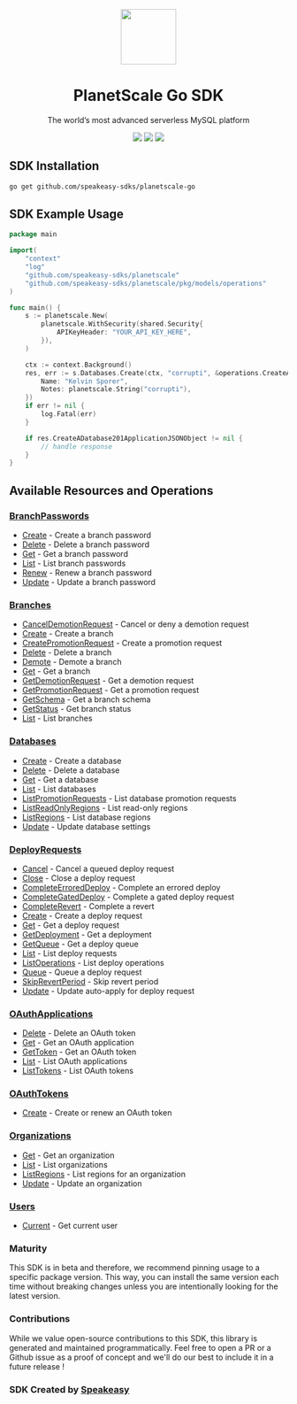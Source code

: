 <div align="center">
    <img src="https://user-images.githubusercontent.com/6267663/230379169-dae2f415-423f-4791-8310-8b3304fd449d.svg" width="100">
    <h1>PlanetScale Go SDK</h1>
   <p>The world’s most advanced serverless MySQL platform</p>
   <a href="https://api-docs.planetscale.com/reference/getting-started-with-planetscale-api"><img src="https://img.shields.io/static/v1?label=Docs&message=API Ref&color=000&style=for-the-badge" /></a>
   <a href="https://github.com/speakeasy-sdks/planetscale-go/actions"><img src="https://img.shields.io/github/actions/workflow/status/speakeasy-sdks/planetscale-go/speakeasy_sdk_generation.yml?style=for-the-badge" /></a>
  <a href="https://opensource.org/licenses/MIT"><img src="https://img.shields.io/badge/License-MIT-blue.svg?style=for-the-badge" /></a>
</div> 

<!-- Start SDK Installation -->
## SDK Installation

```bash
go get github.com/speakeasy-sdks/planetscale-go
```
<!-- End SDK Installation -->

## SDK Example Usage
<!-- Start SDK Example Usage -->
```go
package main

import(
	"context"
	"log"
	"github.com/speakeasy-sdks/planetscale"
	"github.com/speakeasy-sdks/planetscale/pkg/models/operations"
)

func main() {
    s := planetscale.New(
        planetscale.WithSecurity(shared.Security{
            APIKeyHeader: "YOUR_API_KEY_HERE",
        }),
    )

    ctx := context.Background()
    res, err := s.Databases.Create(ctx, "corrupti", &operations.CreateADatabaseRequestBody{
        Name: "Kelvin Sporer",
        Notes: planetscale.String("corrupti"),
    })
    if err != nil {
        log.Fatal(err)
    }

    if res.CreateADatabase201ApplicationJSONObject != nil {
        // handle response
    }
}
```
<!-- End SDK Example Usage -->

<!-- Start SDK Available Operations -->
## Available Resources and Operations


### [BranchPasswords](docs/branchpasswords/README.md)

* [Create](docs/branchpasswords/README.md#create) - Create a branch password
* [Delete](docs/branchpasswords/README.md#delete) - Delete a branch password
* [Get](docs/branchpasswords/README.md#get) - Get a branch password
* [List](docs/branchpasswords/README.md#list) - List branch passwords
* [Renew](docs/branchpasswords/README.md#renew) - Renew a branch password
* [Update](docs/branchpasswords/README.md#update) - Update a branch password

### [Branches](docs/branches/README.md)

* [CancelDemotionRequest](docs/branches/README.md#canceldemotionrequest) - Cancel or deny a demotion request
* [Create](docs/branches/README.md#create) - Create a branch
* [CreatePromotionRequest](docs/branches/README.md#createpromotionrequest) - Create a promotion request
* [Delete](docs/branches/README.md#delete) - Delete a branch
* [Demote](docs/branches/README.md#demote) - Demote a branch
* [Get](docs/branches/README.md#get) - Get a branch
* [GetDemotionRequest](docs/branches/README.md#getdemotionrequest) - Get a demotion request
* [GetPromotionRequest](docs/branches/README.md#getpromotionrequest) - Get a promotion request
* [GetSchema](docs/branches/README.md#getschema) - Get a branch schema
* [GetStatus](docs/branches/README.md#getstatus) - Get branch status
* [List](docs/branches/README.md#list) - List branches

### [Databases](docs/databases/README.md)

* [Create](docs/databases/README.md#create) - Create a database
* [Delete](docs/databases/README.md#delete) - Delete a database
* [Get](docs/databases/README.md#get) - Get a database
* [List](docs/databases/README.md#list) - List databases
* [ListPromotionRequests](docs/databases/README.md#listpromotionrequests) - List database promotion requests
* [ListReadOnlyRegions](docs/databases/README.md#listreadonlyregions) - List read-only regions
* [ListRegions](docs/databases/README.md#listregions) - List database regions
* [Update](docs/databases/README.md#update) - Update database settings

### [DeployRequests](docs/deployrequests/README.md)

* [Cancel](docs/deployrequests/README.md#cancel) - Cancel a queued deploy request
* [Close](docs/deployrequests/README.md#close) - Close a deploy request
* [CompleteErroredDeploy](docs/deployrequests/README.md#completeerroreddeploy) - Complete an errored deploy
* [CompleteGatedDeploy](docs/deployrequests/README.md#completegateddeploy) - Complete a gated deploy request
* [CompleteRevert](docs/deployrequests/README.md#completerevert) - Complete a revert
* [Create](docs/deployrequests/README.md#create) - Create a deploy request
* [Get](docs/deployrequests/README.md#get) - Get a deploy request
* [GetDeployment](docs/deployrequests/README.md#getdeployment) - Get a deployment
* [GetQueue](docs/deployrequests/README.md#getqueue) - Get a deploy queue
* [List](docs/deployrequests/README.md#list) - List deploy requests
* [ListOperations](docs/deployrequests/README.md#listoperations) - List deploy operations
* [Queue](docs/deployrequests/README.md#queue) - Queue a deploy request
* [SkipRevertPeriod](docs/deployrequests/README.md#skiprevertperiod) - Skip revert period
* [Update](docs/deployrequests/README.md#update) - Update auto-apply for deploy request

### [OAuthApplications](docs/oauthapplications/README.md)

* [Delete](docs/oauthapplications/README.md#delete) - Delete an OAuth token
* [Get](docs/oauthapplications/README.md#get) - Get an OAuth application
* [GetToken](docs/oauthapplications/README.md#gettoken) - Get an OAuth token
* [List](docs/oauthapplications/README.md#list) - List OAuth applications
* [ListTokens](docs/oauthapplications/README.md#listtokens) - List OAuth tokens

### [OAuthTokens](docs/oauthtokens/README.md)

* [Create](docs/oauthtokens/README.md#create) - Create or renew an OAuth token

### [Organizations](docs/organizations/README.md)

* [Get](docs/organizations/README.md#get) - Get an organization
* [List](docs/organizations/README.md#list) - List organizations
* [ListRegions](docs/organizations/README.md#listregions) - List regions for an organization
* [Update](docs/organizations/README.md#update) - Update an organization

### [Users](docs/users/README.md)

* [Current](docs/users/README.md#current) - Get current user
<!-- End SDK Available Operations -->

### Maturity

This SDK is in beta and therefore, we recommend pinning usage to a specific package version.
This way, you can install the same version each time without breaking changes unless you are intentionally
looking for the latest version.

### Contributions

While we value open-source contributions to this SDK, this library is generated and maintained programmatically.
Feel free to open a PR or a Github issue as a proof of concept and we'll do our best to include it in a future release !

### SDK Created by [Speakeasy](https://docs.speakeasyapi.dev/docs/using-speakeasy/client-sdks)
